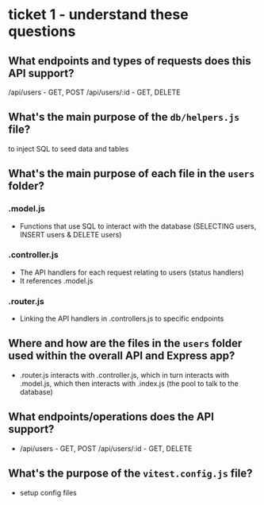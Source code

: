 # ticket 1 - understand these questions

## What endpoints and types of requests does this API support?
/api/users - GET, POST
/api/users/:id - GET, DELETE

## What's the main purpose of the `db/helpers.js` file?
to inject SQL to seed data and tables

## What's the main purpose of each file in the `users` folder?
### .model.js
- Functions that use SQL to interact with the database (SELECTING users, INSERT users & DELETE users)
### .controller.js
- The API handlers for each request relating to users (status handlers)
- It references .model.js
### .router.js 
- Linking the API handlers in .controllers.js to specific endpoints

## Where and how are the files in the `users` folder used within the overall API and Express app?
- .router.js interacts with .controller.js, which in turn interacts with .model.js, which then interacts with .index.js (the pool to talk to the database)

## What endpoints/operations does the API support?
- /api/users - GET, POST
/api/users/:id - GET, DELETE

## What's the purpose of the `vitest.config.js` file?

- setup config files